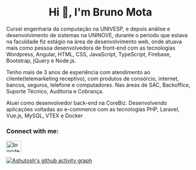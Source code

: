 <h1 align="center">Hi 👋, I'm Bruno Mota</h1>
<p>Cursei engenharia da computação na UNIVESP, e depois análise e desenvolvimento de sistemas na UNINOVE, durante o período que estava na faculdade fiz estágio na área de desenvolvimento web, onde atuava mais como pessoa desenvolvedora de front-end com as tecnologias Wordpress, Angular, HTML, CSS, JavaScript, TypeScript, Firebase, Bootstrap, jQuery e Node.js.

Tenho mais de 3 anos de experiência com atendimento ao cliente(telemarketing receptivo), com produtos de consórcio, internet, bancos, seguros, telefone e computadores. Nas áreas de SAC, Backoffice, Suporte Técnico, Auditoria e Cobrança.

Atuei como desenvolvedor back-end na CoreBiz. Desenvolvendo aplicações voltadas ao e-commerce com as tecnologias PHP, Laravel, Vue.js, MySQL, VTEX e Docker<p>
<h3 align="left">Connect with me:</h3>
<p align="left">
<a href="https://linkedin.com/in/brnodev" target="blank"><img align="center" src="https://raw.githubusercontent.com/rahuldkjain/github-profile-readme-generator/master/src/images/icons/Social/linked-in-alt.svg" alt="brnodev" height="30" width="40" /></a>
</p>

[![Ashutosh's github activity graph](https://activity-graph.herokuapp.com/graph?username=brnogit&theme=merko)](https://github.com/ashutosh00710/github-readme-activity-graph)
